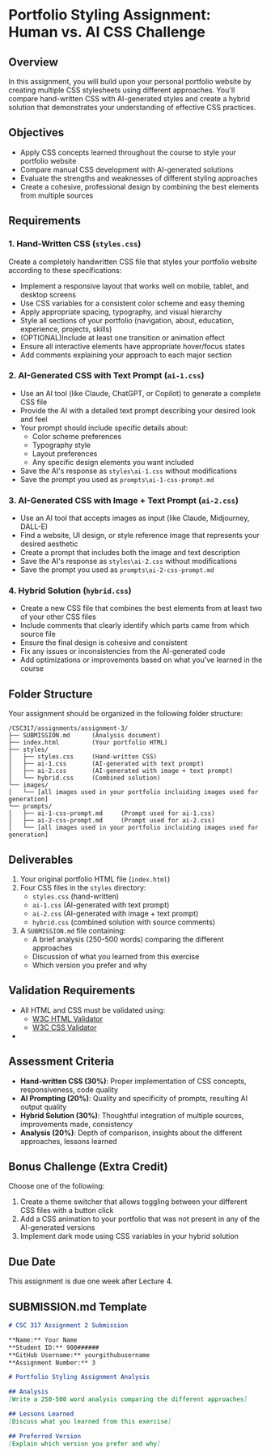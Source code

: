 # Portfolio Styling Assignment: Human vs. AI CSS Challenge

## Overview
In this assignment, you will build upon your personal portfolio website by creating multiple CSS stylesheets using different approaches. You'll compare hand-written CSS with AI-generated styles and create a hybrid solution that demonstrates your understanding of effective CSS practices.

## Objectives
- Apply CSS concepts learned throughout the course to style your portfolio website
- Compare manual CSS development with AI-generated solutions
- Evaluate the strengths and weaknesses of different styling approaches
- Create a cohesive, professional design by combining the best elements from multiple sources

## Requirements

### 1. Hand-Written CSS (`styles.css`)
Create a completely handwritten CSS file that styles your portfolio website according to these specifications:
- Implement a responsive layout that works well on mobile, tablet, and desktop screens
- Use CSS variables for a consistent color scheme and easy theming
- Apply appropriate spacing, typography, and visual hierarchy
- Style all sections of your portfolio (navigation, about, education, experience, projects, skills)
- (OPTIONAL)Include at least one transition or animation effect
- Ensure all interactive elements have appropriate hover/focus states
- Add comments explaining your approach to each major section

### 2. AI-Generated CSS with Text Prompt (`ai-1.css`)
- Use an AI tool (like Claude, ChatGPT, or Copilot) to generate a complete CSS file
- Provide the AI with a detailed text prompt describing your desired look and feel
- Your prompt should include specific details about:
    - Color scheme preferences
    - Typography style
    - Layout preferences
    - Any specific design elements you want included
- Save the AI's response as `styles\ai-1.css` without modifications
- Save the prompt you used as `prompts\ai-1-css-prompt.md`

### 3. AI-Generated CSS with Image + Text Prompt (`ai-2.css`)
- Use an AI tool that accepts images as input (like Claude, Midjourney, DALL-E)
- Find a website, UI design, or style reference image that represents your desired aesthetic
- Create a prompt that includes both the image and text description
- Save the AI's response as `styles\ai-2.css` without modifications
- Save the prompt you used as `prompts\ai-2-css-prompt.md`

### 4. Hybrid Solution (`hybrid.css`)
- Create a new CSS file that combines the best elements from at least two of your other CSS files
- Include comments that clearly identify which parts came from which source file
- Ensure the final design is cohesive and consistent
- Fix any issues or inconsistencies from the AI-generated code
- Add optimizations or improvements based on what you've learned in the course

## Folder Structure
Your assignment should be organized in the following folder structure:
```
/CSC317/assignments/assignment-3/
├── SUBMISSION.md      (Analysis document)
├── index.html         (Your portfolio HTML)
├── styles/
│   ├── styles.css     (Hand-written CSS)
│   ├── ai-1.css       (AI-generated with text prompt)
│   ├── ai-2.css       (AI-generated with image + text prompt)
│   └── hybrid.css     (Combined solution)
└── images/
│   └── [all images used in your portfolio incluiding images used for generation]
└── prompts/
│   ├── ai-1-css-prompt.md     (Prompt used for ai-1.css)
│   ├── ai-2-css-prompt.md     (Prompt used for ai-2.css)
│   └── [all images used in your portfolio incluiding images used for generation]
```

## Deliverables
1. Your original portfolio HTML file (`index.html`)
2. Four CSS files in the `styles` directory:
    - `styles.css` (hand-written)
    - `ai-1.css` (AI-generated with text prompt)
    - `ai-2.css` (AI-generated with image + text prompt)
    - `hybrid.css` (combined solution with source comments)
3. A `SUBMISSION.md` file containing:
    - A brief analysis (250-500 words) comparing the different approaches
    - Discussion of what you learned from this exercise
    - Which version you prefer and why

## Validation Requirements
- All HTML and CSS must be validated using:
    - [W3C HTML Validator](https://validator.w3.org/)
    - [W3C CSS Validator](https://jigsaw.w3.org/css-validator/)
- 

## Assessment Criteria
- **Hand-written CSS (30%)**: Proper implementation of CSS concepts, responsiveness, code quality
- **AI Prompting (20%)**: Quality and specificity of prompts, resulting AI output quality
- **Hybrid Solution (30%)**: Thoughtful integration of multiple sources, improvements made, consistency
- **Analysis (20%)**: Depth of comparison, insights about the different approaches, lessons learned

## Bonus Challenge (Extra Credit)
Choose one of the following:
1. Create a theme switcher that allows toggling between your different CSS files with a button click
2. Add a CSS animation to your portfolio that was not present in any of the AI-generated versions
3. Implement dark mode using CSS variables in your hybrid solution

## Due Date
This assignment is due one week after Lecture 4.

## SUBMISSION.md Template

```markdown
# CSC 317 Assignment 2 Submission

**Name:** Your Name  
**Student ID:** 900######  
**GitHub Username:** yourgithubusername  
**Assignment Number:** 3

# Portfolio Styling Assignment Analysis

## Analysis
[Write a 250-500 word analysis comparing the different approaches]

## Lessons Learned
[Discuss what you learned from this exercise]

## Preferred Version
[Explain which version you prefer and why]
```